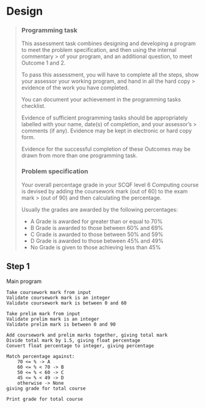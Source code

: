 # Design

> ### Programming task
>
> This assessment task combines designing and developing a program to meet the problem specification, and then using the internal commentary > of your program, and an additional question, to meet Outcome 1 and 2.
>
> To pass this assessment, you will have to complete all the steps, show your assessor your working program, and hand in all the hard copy > evidence of the work you have completed.
>
> You can document your achievement in the programming tasks checklist.
>
> Evidence of sufficient programming tasks should be appropriately labelled with your name, date(s) of completion, and your assessor’s > comments (if any). Evidence may be kept in electronic or hard copy form.
>
> Evidence for the successful completion of these Outcomes may be drawn from more than one programming task.
>
> ### Problem specification
>
> Your overall percentage grade in your SCQF level 6 Computing course is devised by adding the coursework mark (out of 60) to the exam mark > (out of 90) and then calculating the percentage.
>
> Usually the grades are awarded by the following percentages:
>
> -   A Grade is awarded for greater than or equal to 70%
> -   B Grade is awarded to those between 60% and 69%
> -   C Grade is awarded to those between 50% and 59%
> -   D Grade is awarded to those between 45% and 49%
> -   No Grade is given to those achieving less than 45%

## Step 1

Main program

```
Take coursework mark from input
Validate coursework mark is an integer
Validate coursework mark is between 0 and 60

Take prelim mark from input
Validate prelim mark is an integer
Validate prelim mark is between 0 and 90

Add coursework and prelim marks together, giving total mark
Divide total mark by 1.5, giving float percentage
Convert float percentage to integer, giving percentage

Match percentage against:
	70 <= % -> A
	60 <= % < 70 -> B
	50 <= % < 60 -> C
	45 <= % < 49 -> D
	otherwise -> None
giving grade for total course

Print grade for total course
```
